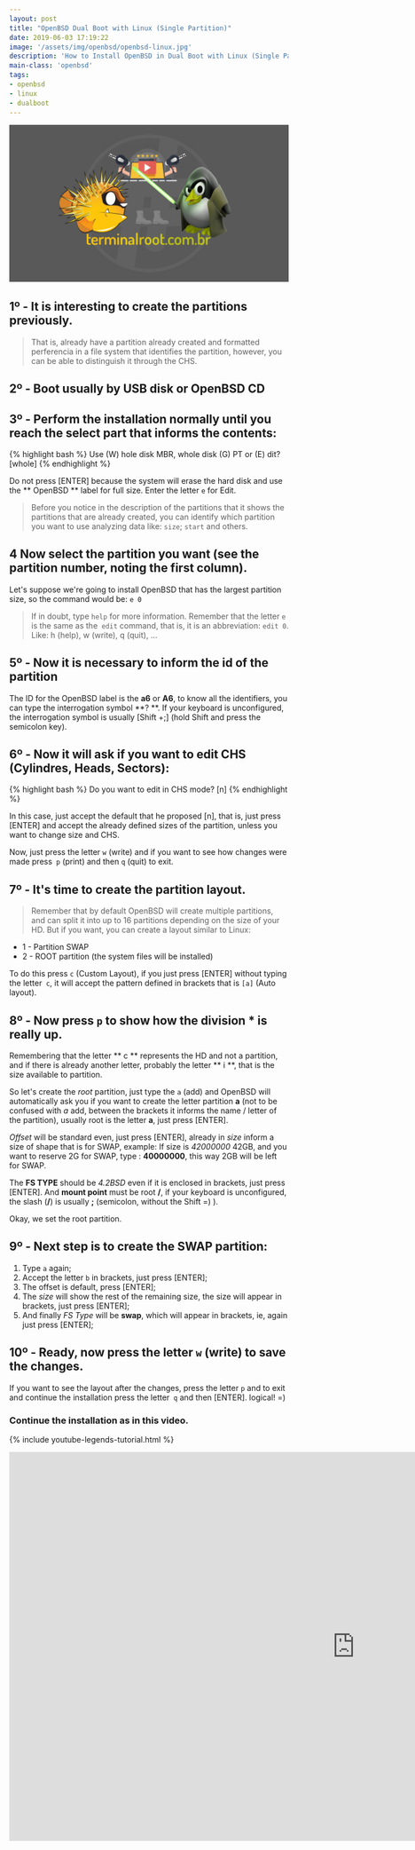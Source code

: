 ```yaml
---
layout: post
title: "OpenBSD Dual Boot with Linux (Single Partition)"
date: 2019-06-03 17:19:22
image: '/assets/img/openbsd/openbsd-linux.jpg'
description: 'How to Install OpenBSD in Dual Boot with Linux (Single Partition)'
main-class: 'openbsd'
tags:
- openbsd
- linux
- dualboot
---
```


![OpenBSD Dual Boot with Linux](/assets/img/openbsd/openbsd-linux.jpg)

## 1º - It is interesting to create the partitions previously.

> That is, already have a partition already created and formatted perferencia in a file system that identifies the partition, however, you can be able to distinguish it through the CHS.

## 2º - Boot usually by USB disk or OpenBSD CD

## 3º - Perform the installation normally until you reach the select part that informs the contents:

{% highlight bash %}
Use (W) hole disk MBR, whole disk (G) PT or (E) dit? [whole]
{% endhighlight %}

Do not press [ENTER] because the system will erase the hard disk and use the ** OpenBSD ** label for full size. Enter the letter `e` for Edit.

> Before you notice in the description of the partitions that it shows the partitions that are already created, you can identify which partition you want to use analyzing data like: `size`; `start` and others.

## 4 Now select the partition you want (see the partition number, noting the first column).

Let's suppose we're going to install OpenBSD that has the largest partition size, so the command would be: `e 0`

> If in doubt, type `help` for more information. Remember that the letter `e` is the same as the` edit` command, that is, it is an abbreviation: `edit 0`. Like: h (help), w (write), q (quit), ...

## 5º - Now it is necessary to inform the **id** of the partition

The ID for the OpenBSD label is the **a6** or **A6**, to know all the identifiers, you can type the interrogation symbol **? **. If your keyboard is unconfigured, the interrogation symbol is usually [Shift +;] (hold Shift and press the semicolon key).


## 6º - Now it will ask if you want to edit CHS (Cylindres, Heads, Sectors):

{% highlight bash %}
Do you want to edit in CHS mode? [n]
{% endhighlight %}

In this case, just accept the default that he proposed [n], that is, just press [ENTER] and accept the already defined sizes of the partition, unless you want to change size and CHS.

Now, just press the letter `w` (write) and if you want to see how changes were made press` p` (print) and then `q` (quit) to exit.

## 7º - It's time to create the partition layout. 

> Remember that by default OpenBSD will create multiple partitions, and can split it into up to 16 partitions depending on the size of your HD. But if you want, you can create a layout similar to Linux:

+ 1 - Partition SWAP
+ 2 - ROOT partition (the system files will be installed)

To do this press `c` (Custom Layout), if you just press [ENTER] without typing the letter` c`, it will accept the pattern defined in brackets that is `[a]` (Auto layout).

## 8º - Now press `p` to show how the division * is really up.

Remembering that the letter ** c ** represents the HD and not a partition, and if there is already another letter, probably the letter ** i **, that is the size available to partition.

So let's create the *root* partition, just type the `a` (add) and OpenBSD will automatically ask you if you want to create the letter partition **a** (not to be confused with *a* add, between the brackets it informs the name / letter of the partition), usually root is the letter **a**, just press [ENTER]. 

*Offset* will be standard even, just press [ENTER], already in *size* inform a size of shape that is for SWAP, example: If size is *42000000* 42GB, and you want to reserve 2G for SWAP, type : **40000000**, this way 2GB will be left for SWAP. 

The **FS TYPE** should be *4.2BSD* even if it is enclosed in brackets, just press [ENTER]. And **mount point** must be root **/**, if your keyboard is unconfigured, the slash (**/**) is usually **;** (semicolon, without the Shift =) ).

Okay, we set the root partition.

## 9º - Next step is to create the SWAP partition:

1. Type `a` again;
2. Accept the letter `b` in brackets, just press [ENTER];
3. The offset is default, press [ENTER];
4. The *size* will show the rest of the remaining size, the size will appear in brackets, just press [ENTER];
5. And finally *FS Type* will be **swap**, which will appear in brackets, ie, again just press [ENTER];

## 10º -  Ready, now press the letter `w` (write) to save the changes.

If you want to see the layout after the changes, press the letter `p` and to exit and continue the installation press the letter` q` and then [ENTER]. logical! =)

### Continue the installation as in this video.

{% include youtube-legends-tutorial.html %}

<iframe width="1246" height="701" src="https://www.youtube.com/embed/3OVsq9quYNQ" frameborder="0" allow="accelerometer; autoplay; encrypted-media; gyroscope; picture-in -picture" allowfullscreen></iframe>

